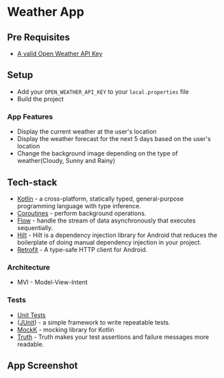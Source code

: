 # Weather App


## Pre Requisites
- [A valid Open Weather API Key](https://openweathermap.org/appid)

## Setup
- Add your `OPEN_WEATHER_API_KEY` to your `local.properties` file
- Build the project

### App Features

* Display the current weather at the user's location
* Display the weather forecast for the next 5 days based on the user's location
* Change the background image depending on the type of weather(Cloudy, Sunny and Rainy)

## Tech-stack
* [Kotlin](https://kotlinlang.org/) - a cross-platform, statically typed, general-purpose programming language with type inference.
* [Coroutines](https://kotlinlang.org/docs/reference/coroutines-overview.html) - perform background operations.
* [Flow](https://kotlinlang.org/docs/reference/coroutines/flow.html) - handle the stream of data asynchronously that executes sequentially.
* [Hilt](https://developer.android.com/training/dependency-injection/hilt-android) - Hilt is a dependency injection library for Android that reduces the boilerplate of doing manual dependency injection in your project.
* [Retrofit](https://square.github.io/retrofit/) - A type-safe HTTP client for Android.

### Architecture
* MVI - Model-View-Intent

### Tests
* [Unit Tests](https://en.wikipedia.org/wiki/Unit_testing) 
* ([JUnit](https://junit.org/junit4/)) - a simple framework to write repeatable tests.
* [MockK](https://github.com/mockk) - mocking library for Kotlin
* [Truth](https://github.com/google/truth) - Truth makes your test assertions and failure messages more readable.

## App Screenshot

